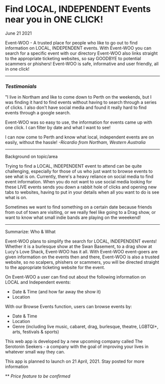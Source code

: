 # Find LOCAL, INDEPENDENT Events near you in ONE CLICK!

June 21 2021

Event-WOO - A trusted place for people who like to go out to find information on LOCAL, INDEPENDENT events. With Event-WOO you can search for a specific event with our directory Event-WOO also links straight to the appropriate ticketing websites, so say GOODBYE to potential scammers or phishers! Event-WOO is safe, informative and user friendly, all in one click!

---

### *Testimonials*

"I live in Northam and like to come down to Perth on the weekends, but I was finding it hard to find events without having to search through a series of clicks. I also don't have social media and found it really hard to find events through a google search.

Event-WOO was so easy to use, the information for events came up with one click. I can filter by date and what I want to see!

I can now come to Perth and know what local, independent events are on easily, without the hassle!
*-Ricardio from Northam, Western Australia*

---

Background on topic/area

Trying to find a LOCAL, INDEPENDENT event to attend can be quite challenging, especially for those of us who just want to browse events to see what is on. Currently, there's a heavy reliance on social media to find event information. When you do not want to use social media looking for these LIVE events sends you down a rabbit hole of clicks and opening new tabs to websites, having to put in your details when all you want to do is see what is on.   

Sometimes we want to find something on a certain date because friends from out of town are visiting, or we really feel like going to a Drag show, or want to know what small indie bands are playing on the weeekend!

---

Summarize: Who & What

Event-WOO plans to simplify the search for LOCAL, INDEPENDENT events! Whether it is a burlesque show at the Swan Basement, to a drag show at Lucy's Love Shack, Event-WOO has it all. With Event-WOO event-goers are given information on the events then and there, Event-WOO is also a trusted website, so no scalpers, phishers or scammers, you will be directed straight to the appropriate ticketing website for the event. 

On Event-WOO a user can find out about the following information on LOCAL and Independent events:

- Date & Time (and how far away the show it)
- Location

With our Browse Events function, users can browse events by:
- Date & Time
- Location
- Genre (including live music, cabaret, drag, burlesque, theatre, LGBTQI+, arts, festivals & sports)

This web app is developed by a new upcoming company called The Serotonin Seekers - a company with the goal of improving your lives in whatever small way they can. 

This app is planned to launch on 21 April, 2021. Stay posted for more information

** *Price feature to be confirmed*

<!-- Fix up press release to add company name  -->
